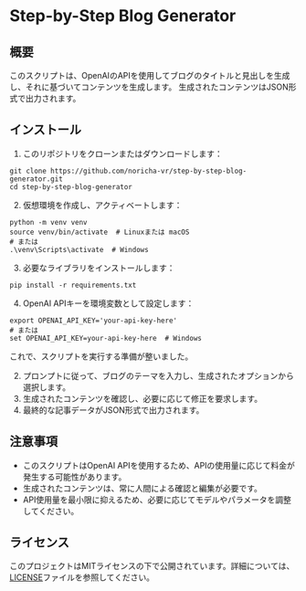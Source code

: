 # Step-by-Step Blog Generator

## 概要

このスクリプトは、OpenAIのAPIを使用してブログのタイトルと見出しを生成し、それに基づいてコンテンツを生成します。
生成されたコンテンツはJSON形式で出力されます。

## インストール

1. このリポジトリをクローンまたはダウンロードします：

```
git clone https://github.com/noricha-vr/step-by-step-blog-generator.git
cd step-by-step-blog-generator
```

2. 仮想環境を作成し、アクティベートします：

```
python -m venv venv
source venv/bin/activate  # Linuxまたは macOS
# または
.\venv\Scripts\activate  # Windows
```

3. 必要なライブラリをインストールします：

```
pip install -r requirements.txt
```

4. OpenAI APIキーを環境変数として設定します：

```
export OPENAI_API_KEY='your-api-key-here'
# または
set OPENAI_API_KEY=your-api-key-here  # Windows
```

これで、スクリプトを実行する準備が整いました。

2. プロンプトに従って、ブログのテーマを入力し、生成されたオプションから選択します。
3. 生成されたコンテンツを確認し、必要に応じて修正を要求します。
4. 最終的な記事データがJSON形式で出力されます。

## 注意事項

- このスクリプトはOpenAI APIを使用するため、APIの使用量に応じて料金が発生する可能性があります。
- 生成されたコンテンツは、常に人間による確認と編集が必要です。
- API使用量を最小限に抑えるため、必要に応じてモデルやパラメータを調整してください。

## ライセンス

このプロジェクトはMITライセンスの下で公開されています。詳細については、[LICENSE](LICENSE)ファイルを参照してください。
